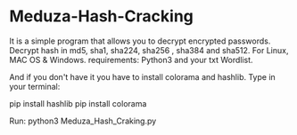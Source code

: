 # Meduza-Hash-Cracking
It is a simple program that allows you to decrypt encrypted passwords.
Decrypt hash in md5, sha1, sha224, sha256 , sha384 and sha512.
For Linux, MAC OS & Windows.
requirements: Python3 and your txt Wordlist.

And if you don't have it you have to install colorama and hashlib.
Type in your terminal:

pip install hashlib
pip install colorama

Run: python3 Meduza_Hash_Craking.py
